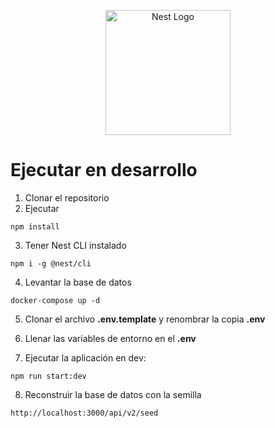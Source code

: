 <p align="center">
  <a href="http://nestjs.com/" target="blank"><img src="https://nestjs.com/img/logo-small.svg" width="200" alt="Nest Logo" /></a>
</p>

# Ejecutar en desarrollo

1. Clonar el repositorio
2. Ejecutar 
```
npm install
```

3. Tener Nest CLI instalado
```
npm i -g @nest/cli
```
4. Levantar la base de datos

```
docker-compose up -d
```

5. Clonar el archivo __.env.template__ y renombrar la copia __.env__

6. Llenar las variables de entorno en el __.env__

7. Ejecutar la aplicación en dev:
```
npm run start:dev 
```

8. Reconstruir la base de datos con la semilla 
```
http://localhost:3000/api/v2/seed 
```
